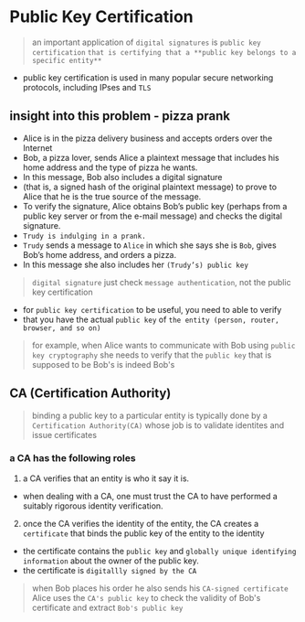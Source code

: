 # Public Key Certification

> an important application of `digital signatures` is `public key certification`
> `that is certifying that a **public key belongs to a specific entity**`

- public key certification is used in many popular secure networking protocols, including IPses and `TLS`

## insight into this problem - pizza prank

- Alice is in the pizza delivery business and accepts orders over the Internet
- Bob, a pizza lover, sends Alice a plaintext message that includes his home address and the type of pizza he wants.
- In this message, Bob also includes a digital signature 
- (that is, a signed hash of the original plaintext message) to prove to Alice that he is the true source of the message.
- To verify the signature, Alice obtains Bob’s public key (perhaps from a public key server or from the e-mail message) and checks the digital signature.
- `Trudy is indulging in a prank.`
- `Trudy` sends a message to `Alice` in which she says she is `Bob`, gives Bob’s home address, and orders a pizza. 
- In this message she also includes her `(Trudy’s) public key`

> `digital signature` just check `message authentication`, not the public key certification

- for `public key certification` to be useful, you need to able to verify
- that you have the actual `public key` of `the entity (person, router, browser, and so on)`

> for example, when Alice wants to communicate with Bob using `public key cryptography`
> she needs to verify that the `public key` that is supposed to be Bob's is indeed Bob's 

## CA (Certification Authority)

> binding a public key to a particular entity is typically done by a `Certification Authority(CA)`
> whose job is to validate identites and issue certificates

### a CA has the following roles

1. a CA verifies that an entity is who it say it is.
- when dealing with a CA, one must trust the CA to have performed a suitably rigorous identity verification.

2. once the CA verifies the identity of the entity, the CA creates a `certificate` that binds the public key of the entity to the identity
- the certificate contains the `public key` and `globally unique identifying information` about the owner of the public key.
- the certificate is `digitallly signed by the CA`

> when Bob places his order he also sends his `CA-signed certificate`
> Alice uses the `CA's public key` to check the validity of Bob's certificate and extract `Bob's public key`
